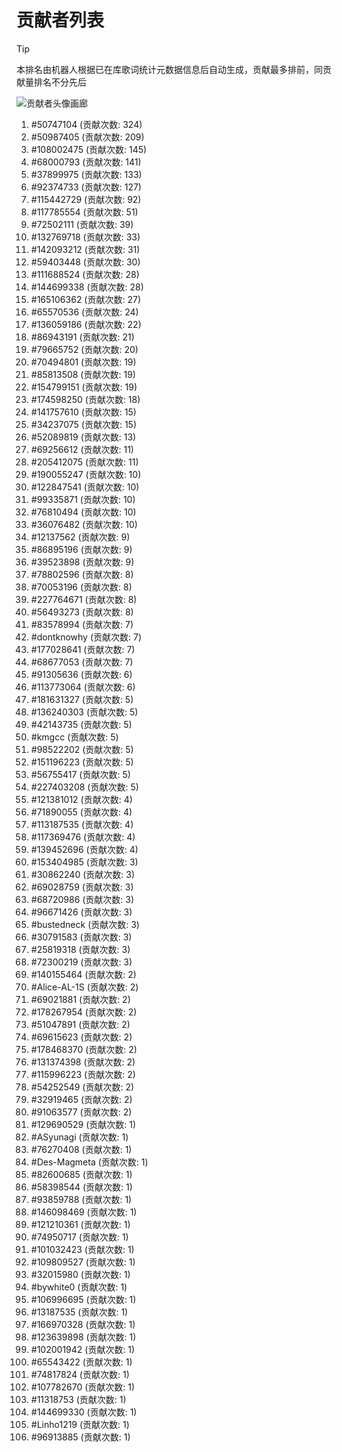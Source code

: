 # 贡献者列表

> [!TIP]
> 本排名由机器人根据已在库歌词统计元数据信息后自动生成，贡献最多排前，同贡献量排名不分先后

![贡献者头像画廊](./CONTRIBUTORS.svg)

1. #50747104 (贡献次数: 324)
2. #50987405 (贡献次数: 209)
3. #108002475 (贡献次数: 145)
4. #68000793 (贡献次数: 141)
5. #37899975 (贡献次数: 133)
6. #92374733 (贡献次数: 127)
7. #115442729 (贡献次数: 92)
8. #117785554 (贡献次数: 51)
9. #72502111 (贡献次数: 39)
10. #132769718 (贡献次数: 33)
11. #142093212 (贡献次数: 31)
12. #59403448 (贡献次数: 30)
13. #111688524 (贡献次数: 28)
14. #144699338 (贡献次数: 28)
15. #165106362 (贡献次数: 27)
16. #65570536 (贡献次数: 24)
17. #136059186 (贡献次数: 22)
18. #86943191 (贡献次数: 21)
19. #79665752 (贡献次数: 20)
20. #70494801 (贡献次数: 19)
21. #85813508 (贡献次数: 19)
22. #154799151 (贡献次数: 19)
23. #174598250 (贡献次数: 18)
24. #141757610 (贡献次数: 15)
25. #34237075 (贡献次数: 15)
26. #52089819 (贡献次数: 13)
27. #69256612 (贡献次数: 11)
28. #205412075 (贡献次数: 11)
29. #190055247 (贡献次数: 10)
30. #122847541 (贡献次数: 10)
31. #99335871 (贡献次数: 10)
32. #76810494 (贡献次数: 10)
33. #36076482 (贡献次数: 10)
34. #12137562 (贡献次数: 9)
35. #86895196 (贡献次数: 9)
36. #39523898 (贡献次数: 9)
37. #78802596 (贡献次数: 8)
38. #70053196 (贡献次数: 8)
39. #227764671 (贡献次数: 8)
40. #56493273 (贡献次数: 8)
41. #83578994 (贡献次数: 7)
42. #dontknowhy (贡献次数: 7)
43. #177028641 (贡献次数: 7)
44. #68677053 (贡献次数: 7)
45. #91305636 (贡献次数: 6)
46. #113773064 (贡献次数: 6)
47. #181631327 (贡献次数: 5)
48. #136240303 (贡献次数: 5)
49. #42143735 (贡献次数: 5)
50. #kmgcc (贡献次数: 5)
51. #98522202 (贡献次数: 5)
52. #151196223 (贡献次数: 5)
53. #56755417 (贡献次数: 5)
54. #227403208 (贡献次数: 5)
55. #121381012 (贡献次数: 4)
56. #71890055 (贡献次数: 4)
57. #113187535 (贡献次数: 4)
58. #117369476 (贡献次数: 4)
59. #139452696 (贡献次数: 4)
60. #153404985 (贡献次数: 3)
61. #30862240 (贡献次数: 3)
62. #69028759 (贡献次数: 3)
63. #68720986 (贡献次数: 3)
64. #96671426 (贡献次数: 3)
65. #bustedneck (贡献次数: 3)
66. #30791583 (贡献次数: 3)
67. #25819318 (贡献次数: 3)
68. #72300219 (贡献次数: 3)
69. #140155464 (贡献次数: 2)
70. #Alice-AL-1S (贡献次数: 2)
71. #69021881 (贡献次数: 2)
72. #178267954 (贡献次数: 2)
73. #51047891 (贡献次数: 2)
74. #69615623 (贡献次数: 2)
75. #178468370 (贡献次数: 2)
76. #131374398 (贡献次数: 2)
77. #115996223 (贡献次数: 2)
78. #54252549 (贡献次数: 2)
79. #32919465 (贡献次数: 2)
80. #91063577 (贡献次数: 2)
81. #129690529 (贡献次数: 1)
82. #ASyunagi (贡献次数: 1)
83. #76270408 (贡献次数: 1)
84. #Des-Magmeta (贡献次数: 1)
85. #82600685 (贡献次数: 1)
86. #58398544 (贡献次数: 1)
87. #93859788 (贡献次数: 1)
88. #146098469 (贡献次数: 1)
89. #121210361 (贡献次数: 1)
90. #74950717 (贡献次数: 1)
91. #101032423 (贡献次数: 1)
92. #109809527 (贡献次数: 1)
93. #32015980 (贡献次数: 1)
94. #bywhite0 (贡献次数: 1)
95. #106996695 (贡献次数: 1)
96. #13187535 (贡献次数: 1)
97. #166970328 (贡献次数: 1)
98. #123639898 (贡献次数: 1)
99. #102001942 (贡献次数: 1)
100. #65543422 (贡献次数: 1)
101. #74817824 (贡献次数: 1)
102. #107782670 (贡献次数: 1)
103. #11318753 (贡献次数: 1)
104. #144699330 (贡献次数: 1)
105. #Linho1219 (贡献次数: 1)
106. #96913885 (贡献次数: 1)
